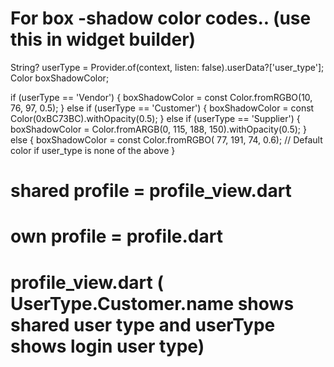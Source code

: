 
# For box -shadow color codes..  (use this  in widget builder)
String? userType = Provider.of<Auth>(context, listen: false).userData?['user_type'];
Color boxShadowColor;

if (userType == 'Vendor') {
    boxShadowColor = const Color.fromRGBO(10, 76, 97, 0.5);
} else if (userType == 'Customer') {
    boxShadowColor = const Color(0xBC73BC).withOpacity(0.5);
} else if (userType == 'Supplier') {
    boxShadowColor = Color.fromARGB(0, 115, 188, 150).withOpacity(0.5);
} else {
    boxShadowColor = const Color.fromRGBO(
        77, 191, 74, 0.6); // Default color if user_type is none of the above
}

# shared profile = profile_view.dart
# own profile = profile.dart
# profile_view.dart ( UserType.Customer.name shows shared user type and userType shows login user type)